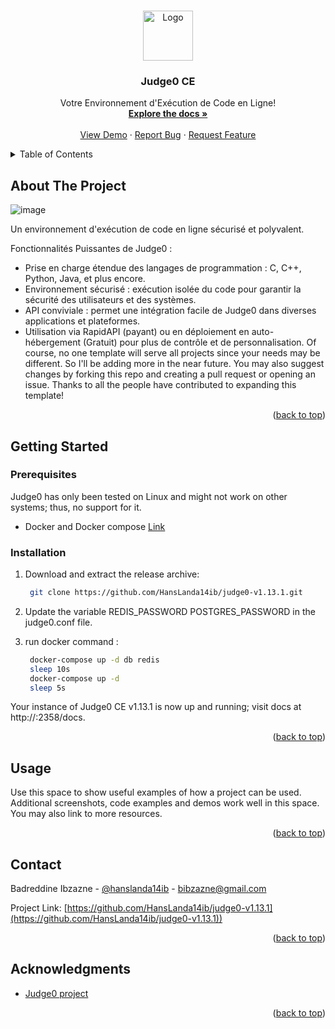 <a name="readme-top"></a>

<!-- PROJECT LOGO -->
<br />
<div align="center">
  <a href="https://github.com/othneildrew/Best-README-Template">
    <img src="images/logo.png" alt="Logo" width="80" height="80">
  </a>

  <h3 align="center">Judge0 CE</h3>

  <p align="center">
    Votre Environnement d'Exécution de Code en Ligne!
    <br />
    <a href="https://github.com/othneildrew/Best-README-Template"><strong>Explore the docs »</strong></a>
    <br />
    <br />
    <a href="https://github.com/othneildrew/Best-README-Template">View Demo</a>
    ·
    <a href="https://github.com/othneildrew/Best-README-Template/issues/new?labels=bug&template=bug-report---.md">Report Bug</a>
    ·
    <a href="https://github.com/othneildrew/Best-README-Template/issues/new?labels=enhancement&template=feature-request---.md">Request Feature</a>
  </p>
</div>



<!-- TABLE OF CONTENTS -->
<details>
  <summary>Table of Contents</summary>
  <ol>
    <li>
      <a href="#about-the-project">About The Project</a>
      <ul>
        <li><a href="#built-with">Built With</a></li>
      </ul>
    </li>
    <li>
      <a href="#getting-started">Getting Started</a>
      <ul>
        <li><a href="#prerequisites">Prerequisites</a></li>
        <li><a href="#installation">Installation</a></li>
      </ul>
    </li>
    <li><a href="#usage">Usage</a></li>
    <li><a href="#roadmap">Roadmap</a></li>
    <li><a href="#contributing">Contributing</a></li>
    <li><a href="#license">License</a></li>
    <li><a href="#contact">Contact</a></li>
    <li><a href="#acknowledgments">Acknowledgments</a></li>
  </ol>
</details>



<!-- ABOUT THE PROJECT -->
## About The Project

![image](https://github.com/HansLanda14ib/judge0-v1.13.1/assets/100965812/5809e207-653c-4716-bd22-f9bb31b54f53)


Un environnement d'exécution de code en ligne sécurisé et polyvalent.

Fonctionnalités Puissantes de Judge0 : 
* Prise en charge étendue des langages de programmation : C, C++, Python, Java, et plus encore.
* Environnement sécurisé : exécution isolée du code pour garantir la sécurité des utilisateurs et des systèmes.
* API conviviale : permet une intégration facile de Judge0 dans diverses applications et plateformes.
* Utilisation via RapidAPI (payant) ou en déploiement en auto-hébergement (Gratuit) pour plus de contrôle et de personnalisation.
Of course, no one template will serve all projects since your needs may be different. So I'll be adding more in the near future. You may also suggest changes by forking this repo and creating a pull request or opening an issue. Thanks to all the people have contributed to expanding this template!


<p align="right">(<a href="#readme-top">back to top</a>)</p>


## Getting Started


### Prerequisites

Judge0 has only been tested on Linux and might not work on other systems; thus, no support for it.

* Docker and Docker compose [Link](https://docs.docker.com/compose/install/)
 

### Installation


1. Download and extract the release archive:
   ```sh
    git clone https://github.com/HansLanda14ib/judge0-v1.13.1.git
    ```
2. Update the variable REDIS_PASSWORD POSTGRES_PASSWORD in the judge0.conf file.

4. run docker command :
   ```sh
    docker-compose up -d db redis
    sleep 10s
    docker-compose up -d
    sleep 5s
    ```

Your instance of Judge0 CE v1.13.1 is now up and running; visit docs at http://<IP ADDRESS OF YOUR SERVER>:2358/docs.


<p align="right">(<a href="#readme-top">back to top</a>)</p>



<!-- USAGE EXAMPLES -->
## Usage

Use this space to show useful examples of how a project can be used. Additional screenshots, code examples and demos work well in this space. You may also link to more resources.


<p align="right">(<a href="#readme-top">back to top</a>)</p>



<!-- CONTACT -->
## Contact

Badreddine Ibzazne - [@hanslanda14ib](https://twitter.com/hanslanda14ib) - bibzazne@gmail.com

Project Link: [https://github.com/HansLanda14ib/judge0-v1.13.1](https://github.com/HansLanda14ib/judge0-v1.13.1))

<p align="right">(<a href="#readme-top">back to top</a>)</p>



<!-- ACKNOWLEDGMENTS -->
## Acknowledgments

* [Judge0 project]([https://choosealicense.com](https://judge0.com/#clients))


<p align="right">(<a href="#readme-top">back to top</a>)</p>


